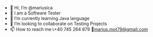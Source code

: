 - 👋 Hi, I’m @mariusica
- 👀 I am a Software Tester
- 🌱 I’m currently learning Java language
- 💞️ I’m looking to collaborate on Testing Projects
- 📫 How to reach me 📞+40 745 264 879 📧marius.mot79@gmail.com

<!---
mariusica/mariusica is a ✨ special ✨ repository because its `README.md` (this file) appears on your GitHub profile.
You can click the Preview link to take a look at your changes.
--->

